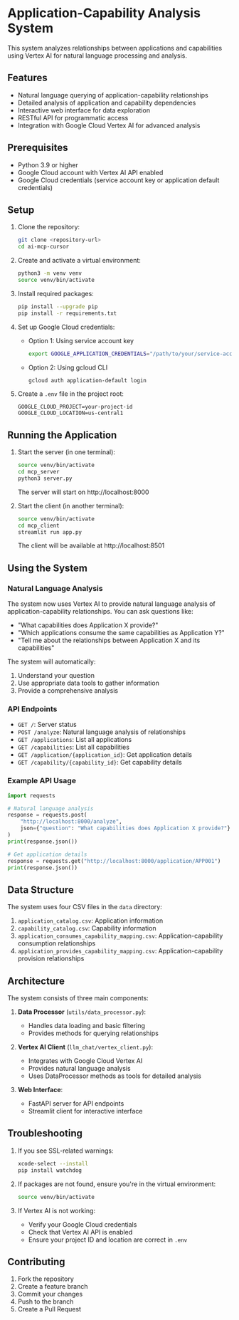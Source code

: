 # Application-Capability Analysis System

This system analyzes relationships between applications and capabilities using Vertex AI for natural language processing and analysis.

## Features

- Natural language querying of application-capability relationships
- Detailed analysis of application and capability dependencies
- Interactive web interface for data exploration
- RESTful API for programmatic access
- Integration with Google Cloud Vertex AI for advanced analysis

## Prerequisites

- Python 3.9 or higher
- Google Cloud account with Vertex AI API enabled
- Google Cloud credentials (service account key or application default credentials)

## Setup

1. Clone the repository:
   ```bash
   git clone <repository-url>
   cd ai-mcp-cursor
   ```

2. Create and activate a virtual environment:
   ```bash
   python3 -m venv venv
   source venv/bin/activate
   ```

3. Install required packages:
   ```bash
   pip install --upgrade pip
   pip install -r requirements.txt
   ```

4. Set up Google Cloud credentials:
   - Option 1: Using service account key
     ```bash
     export GOOGLE_APPLICATION_CREDENTIALS="/path/to/your/service-account-key.json"
     ```
   - Option 2: Using gcloud CLI
     ```bash
     gcloud auth application-default login
     ```

5. Create a `.env` file in the project root:
   ```
   GOOGLE_CLOUD_PROJECT=your-project-id
   GOOGLE_CLOUD_LOCATION=us-central1
   ```

## Running the Application

1. Start the server (in one terminal):
   ```bash
   source venv/bin/activate
   cd mcp_server
   python3 server.py
   ```
   The server will start on http://localhost:8000

2. Start the client (in another terminal):
   ```bash
   source venv/bin/activate
   cd mcp_client
   streamlit run app.py
   ```
   The client will be available at http://localhost:8501

## Using the System

### Natural Language Analysis

The system now uses Vertex AI to provide natural language analysis of application-capability relationships. You can ask questions like:

- "What capabilities does Application X provide?"
- "Which applications consume the same capabilities as Application Y?"
- "Tell me about the relationships between Application X and its capabilities"

The system will automatically:
1. Understand your question
2. Use appropriate data tools to gather information
3. Provide a comprehensive analysis

### API Endpoints

- `GET /`: Server status
- `POST /analyze`: Natural language analysis of relationships
- `GET /applications`: List all applications
- `GET /capabilities`: List all capabilities
- `GET /application/{application_id}`: Get application details
- `GET /capability/{capability_id}`: Get capability details

### Example API Usage

```python
import requests

# Natural language analysis
response = requests.post(
    "http://localhost:8000/analyze",
    json={"question": "What capabilities does Application X provide?"}
)
print(response.json())

# Get application details
response = requests.get("http://localhost:8000/application/APP001")
print(response.json())
```

## Data Structure

The system uses four CSV files in the `data` directory:

1. `application_catalog.csv`: Application information
2. `capability_catalog.csv`: Capability information
3. `application_consumes_capability_mapping.csv`: Application-capability consumption relationships
4. `application_provides_capability_mapping.csv`: Application-capability provision relationships

## Architecture

The system consists of three main components:

1. **Data Processor** (`utils/data_processor.py`):
   - Handles data loading and basic filtering
   - Provides methods for querying relationships

2. **Vertex AI Client** (`llm_chat/vertex_client.py`):
   - Integrates with Google Cloud Vertex AI
   - Provides natural language analysis
   - Uses DataProcessor methods as tools for detailed analysis

3. **Web Interface**:
   - FastAPI server for API endpoints
   - Streamlit client for interactive interface

## Troubleshooting

1. If you see SSL-related warnings:
   ```bash
   xcode-select --install
   pip install watchdog
   ```

2. If packages are not found, ensure you're in the virtual environment:
   ```bash
   source venv/bin/activate
   ```

3. If Vertex AI is not working:
   - Verify your Google Cloud credentials
   - Check that Vertex AI API is enabled
   - Ensure your project ID and location are correct in `.env`

## Contributing

1. Fork the repository
2. Create a feature branch
3. Commit your changes
4. Push to the branch
5. Create a Pull Request 
